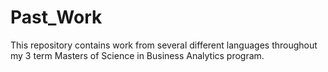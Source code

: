 # Past_Work
This repository contains work from several different languages throughout my 3 term Masters of Science in Business Analytics program. 
